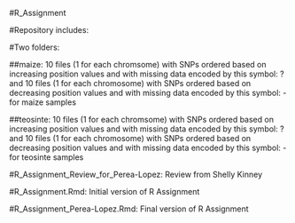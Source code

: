 #R_Assignment

#Repository includes:

#Two folders: 

##maize: 10 files (1 for each chromsome) with SNPs ordered based on increasing position values and with missing data encoded by this symbol: ? and 10 files (1 for each chromosome) with SNPs ordered based on decreasing position values and with missing data encoded by this symbol: - for maize samples

##teosinte: 10 files (1 for each chromsome) with SNPs ordered based on increasing position values and with missing data encoded by this symbol: ? and 10 files (1 for each chromosome) with SNPs ordered based on decreasing position values and with missing data encoded by this symbol: - for teosinte samples

#R_Assignment_Review_for_Perea-Lopez: Review from Shelly Kinney

#R_Assignment.Rmd: Initial version of R Assignment

#R_Assignment_Perea-Lopez.Rmd: Final version of R Assignment
